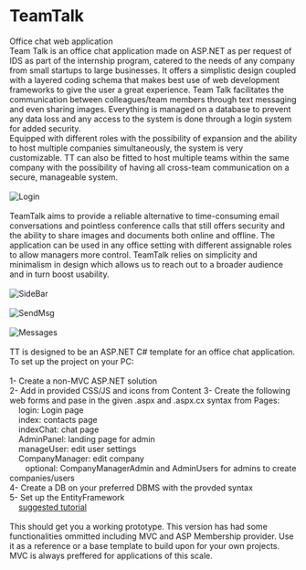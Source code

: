 # TeamTalk
Office chat web application
<br />
Team Talk is an office chat application made on ASP.NET as per request of IDS as part of the internship program, catered to the needs of any company from small startups to large businesses. It offers a simplistic design coupled with a layered coding schema that makes best use of web development frameworks to give the user a great experience. Team Talk facilitates the communication between colleagues/team members through text messaging and even sharing images. Everything is managed on a database to prevent any data loss and any access to the system is done through a login system for added security.<br />
Equipped with different roles with the possibility of expansion and the ability to host multiple companies simultaneously, the system is very customizable. TT can also be fitted to host multiple teams within the same company with the possibility of having all cross-team communication on a secure, manageable system.
<br />
<br />
![Login](https://media.giphy.com/media/8UwRydyGvylQgh0Bi7/giphy.gif)
<br />
<br />
TeamTalk aims to provide a reliable alternative to time-consuming email conversations and pointless conference calls that still offers security and the ability to share images and documents both online and offline. The application can be used in any office setting with different assignable roles to allow managers more control. TeamTalk relies on simplicity and minimalism in design which allows us to reach out to a broader audience and in turn boost usability.<br />
<br />
![SideBar](https://media.giphy.com/media/uB0nvUwWUHnlsGPAep/giphy.gif)<br />
<br />
![SendMsg](https://media.giphy.com/media/9VANROYAPYWgTo6wyw/giphy.gif)<br />
<br />
![Messages](https://media.giphy.com/media/1BdqB26EAkRnUvlBQM/giphy.gif)<br />
<br />
TT is designed to be an ASP.NET C# template for an office chat application. To set up the project on your PC:<br />
<br />
1- Create a non-MVC ASP.NET solution<br />
2- Add in provided CSS/JS and icons from Content
3- Create the following web forms and pase in the given .aspx and .aspx.cx syntax from Pages: <br />
&nbsp;&nbsp;&nbsp; login: Login page<br />
&nbsp;&nbsp;&nbsp; index: contacts page<br />
&nbsp;&nbsp;&nbsp; indexChat: chat page<br />
&nbsp;&nbsp;&nbsp; AdminPanel: landing page for admin<br />
&nbsp;&nbsp;&nbsp; manageUser: edit user settings<br />
&nbsp;&nbsp;&nbsp; CompanyManager: edit company<br />
&nbsp;&nbsp;&nbsp;&nbsp;&nbsp;&nbsp; optional: CompanyManagerAdmin and AdminUsers for admins to create companies/users<br />
4- Create a DB on your preferred DBMS with the provded syntax<br />
5- Set up the EntityFramework<br />
&nbsp;&nbsp;&nbsp; [suggested tutorial](https://www.c-sharpcorner.com/article/entity-framework-introduction-using-c-sharp-part-one/)<br />
<br />
This should get you a working prototype. This version has had some functionalities ommitted including MVC and ASP Membership provider. Use it as a reference or a base template to build upon for your own projects. MVC is always preffered for applications of this scale.
